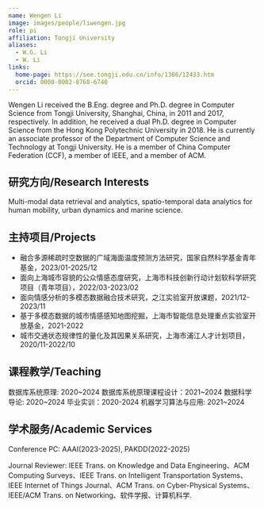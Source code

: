 ```yaml
---
name: Wengen Li
image: images/people/liwengen.jpg
role: pi
affiliation: Tongji University
aliases:
  - W.G. Li
  - W. Li
links:
  home-page: https://see.tongji.edu.cn/info/1386/12433.htm
  orcid: 0000-0002-8768-6740
---
```


Wengen Li received the B.Eng. degree and Ph.D. degree in Computer Science from Tongji University, Shanghai, China, in 2011 and 2017, respectively. In addition, he received a dual Ph.D. degree in Computer Science from the Hong Kong Polytechnic University in 2018. He is currently an associate professor of the Department of Computer Science and Technology at Tongji University. He is a member of China Computer Federation (CCF), a member of IEEE, and a member of ACM.


## 研究方向/Research Interests
Multi-modal data retrieval and analytics, spatio-temporal data analytics for human mobility, urban dynamics and marine science.

## 主持项目/Projects
- 融合多源稀疏时空数据的广域海面温度预测方法研究，国家自然科学基金青年基金，2023/01-2025/12
- 面向上海城市容貌的公众情感态度研究，上海市科技创新行动计划软科学研究项目（青年项目），2022/03-2023/02
- 面向情感分析的多模态数据融合技术研究，之江实验室开放课题，2021/12-2023/11
- 基于多模态数据的城市情感感知地图挖掘，上海市智能信息处理重点实验室开放基金，2021-2022
- 城市交通状态规律性的量化及其因果关系研究，上海市浦江人才计划项目，2020/11-2022/10

## 课程教学/Teaching
数据库系统原理: 2020~2024
数据库系统原理课程设计：2021~2024
数据科学导论: 2020~2024
毕业实训：2020-2024
机器学习算法与应用: 2021~2024

## 学术服务/Academic Services
Conference PC: AAAI(2023-2025), PAKDD(2022-2025)

Journal Reviewer: IEEE Trans. on Knowledge and Data Engineering、ACM Computing Surveys、IEEE Trans. on Intelligent Transportation Systems、IEEE Internet of Things Journal、ACM Trans. on Cyber-Physical Systems、IEEE/ACM Trans. on Networking、软件学报、计算机科学. 